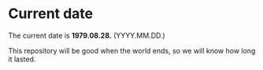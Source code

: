 # Current date

The current date is **1979.08.28.** (YYYY.MM.DD.)

This repository will be good when the world ends, so we will know how long it lasted.